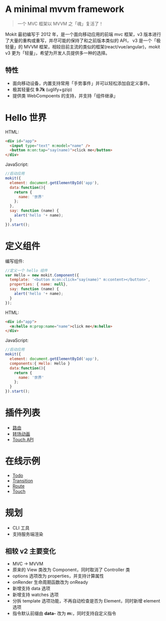 # A minimal mvvm framework

> 一个 MVC 框架以 MVVM 之「魂」复活了！  

Mokit 最初编写于 2012 年，是一个面向移动应用的前端 mvc 框架，v3 版本进行了大量的重构或重写，并尽可能的保持了和之前版本类似的 API，
v3 是一个「极轻量」的 MVVM 框架，相较目前主流的类似的框架(react/vue/angular)，mokit v3 更为「轻量」，希望为开发人员提供多一种的选择。

<!--more-->

## 特性
- 面向移动设备，内置支持常用「手势事件」并可以轻松添加自定义事件。  
- 极其轻量仅 **9.7k** (uglify+gzip)  
- 提供类 WebCompoents 的支持，并支持「组件继承」  

  
# Hello 世界  
HTML:

```HTML
<div id="app">
  <input type="text" m:model="name" />
  <button m:on:tap="say(name)">click me</button>
</div>
```

JavaScript:

```js
//启动应用
mokit({
  element: document.getElementById('app'),
  data:function(){
    return {
      name: '世界'
    };
  },
  say: function (name) {
    alert('hello '+ name);
  }
}).start();
```

# 定义组件

编写组件:

```js
//定义一个 hello 组件
var Hello = new mokit.Component({
  template: '<button m:on:click="say(name)" m:content></button>',
  properties: { name: null},
  say: function (name) {
    alert('hello '+ name);
  }
});
```

HTML:

```HTML
<div id="app">
  <m:hello m:prop:name="name">click me</m:hello>
</div>
```

JavaScript:

```js
//启动应用
mokit({
  element: document.getElementById('app'),
  components:{ Hello: Hello }
  data:function(){
    return {
      name: '世界'
    };
  }
}).start();
```

# 插件列表
- [路由](https://github.com/Houfeng/mokit-router/)
- [转场动画](https://github.com/Houfeng/mokit-transition/)
- [Touch API](https://github.com/Houfeng/mokit-touch/)

# 在线示例
- [Todo](http://houfeng.net/mokit/examples/todo/)
- [Transition](http://houfeng.net/mokit-transition/examples/)
- [Route](http://houfeng.net/mokit-router/examples/)
- [Touch](http://houfeng.net/mokit-touch/examples/)

# 规划
- CLI 工具
- 支持服务端渲染

## 相较 v2 主要变化
- MVC -> MVVM
- 原来的 View 类改为 Component，同时取消了 Controller 类
- options 选项改为 properties，并支持计算属性
- onRender 生命周期函数改为 onReady
- 新增支持 data 选项
- 新增支持 watches 选项
- 分拆 template 选项功能，不再自动检查是否为 Element，同时新增 element 选项
- 指令默认前缀由 **data-** 改为 **m:**，同时支持自定义指令